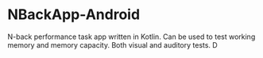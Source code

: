 # NBackApp-Android
N-back performance task app written in Kotlin. Can be used to test working memory and memory capacity. Both visual and auditory tests. 
D
